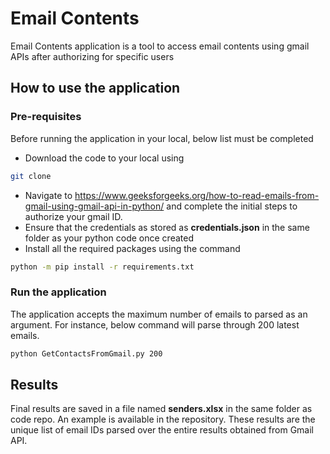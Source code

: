 # Email Contents

Email Contents application is a tool to access email contents using gmail APIs after authorizing for specific users

## How to use the application

### Pre-requisites

Before running the application in your local, below list must be completed

* Download the code to your local using 
```bash
git clone 
```
* Navigate to https://www.geeksforgeeks.org/how-to-read-emails-from-gmail-using-gmail-api-in-python/ and complete the initial steps to authorize your gmail ID.
* Ensure that the credentials as stored as <b>credentials.json</b> in the same folder as your python code once created
* Install all the required packages using the command 
```bash
python -m pip install -r requirements.txt
```

### Run the application
The application accepts the maximum number of emails to parsed as an argument. For instance, below command will parse through 200 latest emails.
```bash
python GetContactsFromGmail.py 200
```
## Results
Final results are saved in a file named <b>senders.xlsx</b> in the same folder as code repo. An example is available in the repository. These results are the unique list of email IDs parsed over the entire results obtained from Gmail API.

